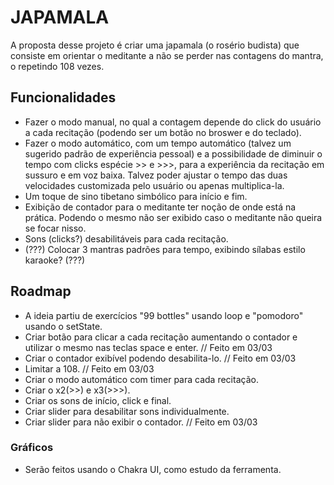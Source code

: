 
# JAPAMALA

A proposta desse projeto é criar uma japamala (o rosério budista) que consiste em orientar o meditante a não se perder nas contagens do mantra, o repetindo 108 vezes.




## Funcionalidades

- Fazer o modo manual, no qual a contagem depende do click do usuário a cada recitação (podendo ser um botão no broswer e do teclado).
- Fazer o modo automático, com um tempo automático (talvez um sugerido padrão de experiência pessoal) e a possibilidade de diminuir o tempo com clicks espécie >> e >>>, para a experiência da recitação em sussuro e em voz baixa. Talvez poder ajustar o tempo das duas velocidades customizada pelo usuário ou apenas multiplica-la.
- Um toque de sino tibetano simbólico para início e fim.
- Exibição de contador para o meditante ter noção de onde está na prática. Podendo o mesmo não ser exibido caso o meditante não queira se focar nisso.
- Sons (clicks?) desabilitáveis para cada recitação.
- (???) Colocar 3 mantras padrões para tempo, exibindo sílabas estilo karaoke? (???)


## Roadmap

- A ideia partiu de exercícios "99 bottles" usando loop e "pomodoro" usando o setState.
- Criar botão para clicar a cada recitação aumentando o contador e utilizar o mesmo nas teclas space e enter.  // Feito em 03/03
- Criar o contador exibível podendo desabilita-lo. // Feito em 03/03
- Limitar a 108. // Feito em 03/03
- Criar o modo automático com timer para cada recitação.
- Criar o x2(>>) e x3(>>>).
- Criar os sons de início, click e final.
- Criar slider para desabilitar sons individualmente.
- Criar slider para não exibir o contador. // Feito em 03/03

### Gráficos
- Serão feitos usando o Chakra UI, como estudo da ferramenta.


